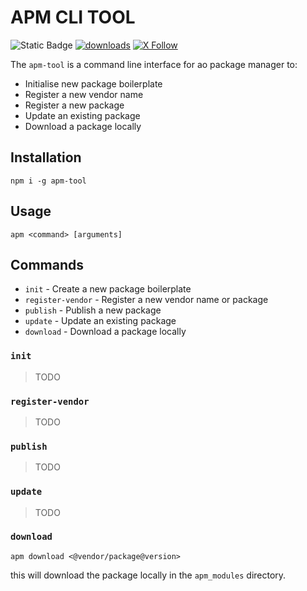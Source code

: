 # APM CLI TOOL

![Static Badge](https://img.shields.io/badge/apm--tool-a?style=flat&logo=npm&logoColor=red&color=lightgreen&link=https%3A%2F%2Fwww.npmjs.com%2Fpackage%2Fapm-tool)
[![downloads](https://img.shields.io/npm/dt/apm-tool?color=lightgreen)](https://www.npmjs.com/package/apm-tool)
[![X Follow](https://img.shields.io/twitter/follow/betteridea_dev)](https://twitter.com/betteridea_dev)

The `apm-tool` is a command line interface for ao package manager to:
- Initialise new package boilerplate
- Register a new vendor name
- Register a new package
- Update an existing package
- Download a package locally

## Installation

```shell
npm i -g apm-tool
```

## Usage

```shell
apm <command> [arguments]
```

## Commands

- `init` - Create a new package boilerplate
- `register-vendor` - Register a new vendor name or package
- `publish` - Publish a new package
- `update` - Update an existing package
- `download` - Download a package locally

### `init`

> TODO

### `register-vendor`

> TODO

### `publish`

> TODO

### `update`

> TODO

### `download`

```shell
apm download <@vendor/package@version>
```

this will download the package locally in the `apm_modules` directory.
